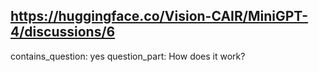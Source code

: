 ## https://huggingface.co/Vision-CAIR/MiniGPT-4/discussions/6

contains_question: yes
question_part: How does it work?